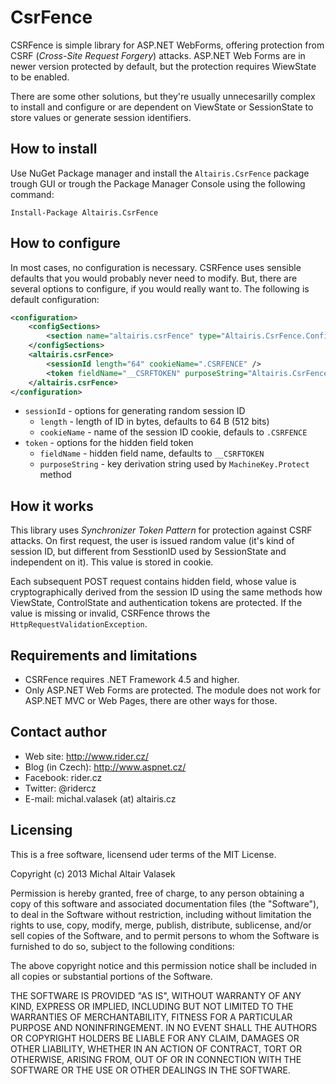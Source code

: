 # CsrFence

CSRFence is simple library for ASP.NET WebForms, offering protection from CSRF (_Cross-Site Request Forgery_) attacks. ASP.NET Web Forms are in newer version protected by default, but the protection requires WiewState to be enabled.

There are some other solutions, but they're usually unnecesarilly complex to install and configure or are dependent on ViewState or SessionState to store values or generate session identifiers.

## How to install

Use NuGet Package manager and install the `Altairis.CsrFence` package trough GUI or trough the Package Manager Console using the following command:

```
Install-Package Altairis.CsrFence
```

## How to configure

In most cases, no configuration is necessary. CSRFence uses sensible defaults that you would probably never need to modify. But, there are several options to configure, if you would really want to. The following is default configuration:

```xml
<configuration>
	<configSections>
		<section name="altairis.csrFence" type="Altairis.CsrFence.Configuration.CsrFenceSection "/>
	</configSections>
	<altairis.csrFence>
		<sessionId length="64" cookieName=".CSRFENCE" />
		<token fieldName="__CSRFTOKEN" purposeString="Altairis.CsrFence.ProtectionModule.Token" />
	</altairis.csrFence>
</configuration>
```

* `sessionId` - options for generating random session ID
	* `length` - length of ID in bytes, defaults to 64 B (512 bits)
	* `cookieName` - name of the session ID cookie, defauls to `.CSRFENCE`
* `token` - options for the hidden field token 
	* `fieldName` - hidden field name, defaults to `__CSRFTOKEN`
	* `purposeString` - key derivation string used by `MachineKey.Protect` method

## How it works

This library uses _Synchronizer Token Pattern_ for protection against CSRF attacks. On first request, the user is issued random value (it's kind of session ID, but different from SesstionID used by SessionState and independent on it). This value is stored in cookie.

Each subsequent POST request contains hidden field, whose value is cryptographically derived from the session ID using the same methods how ViewState, ControlState and authentication tokens are protected. If the value is missing or invalid, CSRFence throws the `HttpRequestValidationException`.

## Requirements and limitations

* CSRFence requires .NET Framework 4.5 and higher.
* Only ASP.NET Web Forms are protected. The module does not work for ASP.NET MVC or Web Pages, there are other ways for those.

## Contact author

* Web site: http://www.rider.cz/
* Blog (in Czech): http://www.aspnet.cz/
* Facebook: rider.cz
* Twitter: @ridercz
* E-mail: michal.valasek (at) altairis.cz

## Licensing

This is a free software, licensend uder terms of the MIT License.

Copyright (c) 2013 Michal Altair Valasek

Permission is hereby granted, free of charge, to any person obtaining a copy of
this software and associated documentation files (the "Software"), to deal in
the Software without restriction, including without limitation the rights to
use, copy, modify, merge, publish, distribute, sublicense, and/or sell copies of
the Software, and to permit persons to whom the Software is furnished to do so,
subject to the following conditions:

The above copyright notice and this permission notice shall be included in all
copies or substantial portions of the Software.

THE SOFTWARE IS PROVIDED "AS IS", WITHOUT WARRANTY OF ANY KIND, EXPRESS OR
IMPLIED, INCLUDING BUT NOT LIMITED TO THE WARRANTIES OF MERCHANTABILITY, FITNESS
FOR A PARTICULAR PURPOSE AND NONINFRINGEMENT. IN NO EVENT SHALL THE AUTHORS OR
COPYRIGHT HOLDERS BE LIABLE FOR ANY CLAIM, DAMAGES OR OTHER LIABILITY, WHETHER
IN AN ACTION OF CONTRACT, TORT OR OTHERWISE, ARISING FROM, OUT OF OR IN
CONNECTION WITH THE SOFTWARE OR THE USE OR OTHER DEALINGS IN THE SOFTWARE.